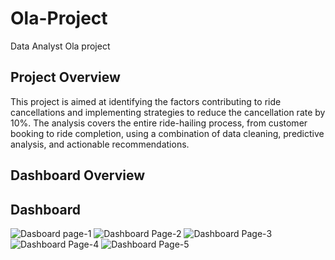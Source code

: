 # Ola-Project
Data Analyst Ola project

## Project Overview
This project is aimed at identifying the factors contributing to ride cancellations and implementing strategies to reduce the cancellation rate by 10%. The analysis covers the entire ride-hailing process, from customer booking to ride completion, using a combination of data cleaning, predictive analysis, and actionable recommendations.
## Dashboard Overview

## Dashboard
![Dasboard page-1](https://github.com/user-attachments/assets/26876d1e-5eb2-49f6-9358-87685df2a16f)
![Dashboard Page-2](https://github.com/user-attachments/assets/8bb5b1ba-efcf-4a94-a790-e443006b510a)
![Dashboard Page-3](https://github.com/user-attachments/assets/16981752-3fba-43fd-ae58-fe000fb12b06)
![Dashboard Page-4](https://github.com/user-attachments/assets/a29ed12d-d35f-41ae-b0a2-6fcd5f74544b)
![Dashboard Page-5](https://github.com/user-attachments/assets/0c1efbeb-2f39-4146-997f-608f56e0a23d)
